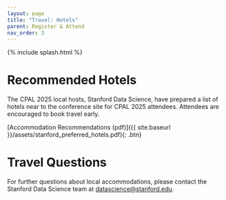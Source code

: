 ```yaml
---
layout: page
title: "Travel: Hotels"
parent: Register & Attend
nav_order: 3
---
```


{% include splash.html %}

# Recommended Hotels

The CPAL 2025 local hosts, Stanford Data Science, have prepared a list of hotels
near to the conference site for CPAL 2025 attendees. Attendees are encouraged to
book travel early.

<span class="fs-6">
[Accommodation Recommendations (pdf)]({{ site.baseurl }}/assets/stanford_preferred_hotels.pdf){: .btn}
</span>

# Travel Questions

For further questions about local accommodations, please contact the Stanford
Data Science team at
[datascience@stanford.edu](mailto:datascience@stanford.edu).
